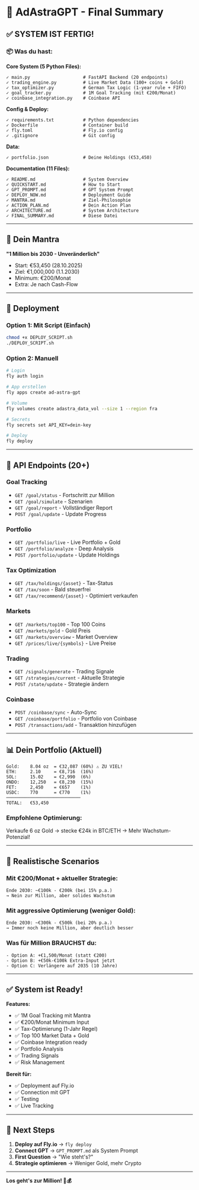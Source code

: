 # 🎯 AdAstraGPT - Final Summary

## ✅ SYSTEM IST FERTIG!

### 📦 Was du hast:

**Core System (5 Python Files):**
```
✓ main.py                    # FastAPI Backend (20 endpoints)
✓ trading_engine.py          # Live Market Data (100+ coins + Gold)
✓ tax_optimizer.py           # German Tax Logic (1-year rule + FIFO)
✓ goal_tracker.py            # 1M Goal Tracking (mit €200/Monat)
✓ coinbase_integration.py    # Coinbase API
```

**Config & Deploy:**
```
✓ requirements.txt           # Python dependencies
✓ Dockerfile                 # Container build
✓ fly.toml                   # Fly.io config
✓ .gitignore                 # Git config
```

**Data:**
```
✓ portfolio.json             # Deine Holdings (€53,450)
```

**Documentation (11 Files):**
```
✓ README.md                  # System Overview
✓ QUICKSTART.md              # How to Start
✓ GPT_PROMPT.md              # GPT System Prompt
✓ DEPLOY_NOW.md              # Deployment Guide
✓ MANTRA.md                  # Ziel-Philosophie
✓ ACTION_PLAN.md             # Dein Action Plan
✓ ARCHITECTURE.md            # System Architecture
✓ FINAL_SUMMARY.md           # Diese Datei
```

---

## 🎯 Dein Mantra

**"1 Million bis 2030 - Unveränderlich"**
- Start: €53,450 (28.10.2025)
- Ziel: €1,000,000 (1.1.2030)
- Minimum: €200/Monat
- Extra: Je nach Cash-Flow

---

## 🚀 Deployment

### Option 1: Mit Script (Einfach)
```bash
chmod +x DEPLOY_SCRIPT.sh
./DEPLOY_SCRIPT.sh
```

### Option 2: Manuell
```bash
# Login
fly auth login

# App erstellen
fly apps create ad-astra-gpt

# Volume
fly volumes create adastra_data_vol --size 1 --region fra

# Secrets
fly secrets set API_KEY=dein-key

# Deploy
fly deploy
```

---

## 🔌 API Endpoints (20+)

### Goal Tracking
- `GET /goal/status` - Fortschritt zur Million
- `GET /goal/simulate` - Szenarien
- `GET /goal/report` - Vollständiger Report
- `POST /goal/update` - Update Progress

### Portfolio
- `GET /portfolio/live` - Live Portfolio + Gold
- `GET /portfolio/analyze` - Deep Analysis
- `POST /portfolio/update` - Update Holdings

### Tax Optimization
- `GET /tax/holdings/{asset}` - Tax-Status
- `GET /tax/soon` - Bald steuerfrei
- `GET /tax/recommend/{asset}` - Optimiert verkaufen

### Markets
- `GET /markets/top100` - Top 100 Coins
- `GET /markets/gold` - Gold Preis
- `GET /markets/overview` - Market Overview
- `GET /prices/live/{symbols}` - Live Preise

### Trading
- `GET /signals/generate` - Trading Signale
- `GET /strategies/current` - Aktuelle Strategie
- `POST /state/update` - Strategie ändern

### Coinbase
- `POST /coinbase/sync` - Auto-Sync
- `GET /coinbase/portfolio` - Portfolio von Coinbase
- `POST /transactions/add` - Transaktion hinzufügen

---

## 📊 Dein Portfolio (Aktuell)

```
Gold:    8.04 oz  = €32,087 (60%) ⚠️ ZU VIEL!
ETH:     2.10     = €8,716  (16%)
SOL:     15.02    = €2,990  (6%)
ONDO:    12,250   = €8,230  (15%)
FET:     2,450    = €657    (1%)
USDC:    770      = €770    (1%)
────────────────────────────
TOTAL:   €53,450
```

### Empfohlene Optimierung:
Verkaufe 6 oz Gold → stecke €24k in BTC/ETH
→ Mehr Wachstum-Potenzial!

---

## 🎯 Realistische Scenarios

### Mit €200/Monat + aktueller Strategie:
```
Ende 2030: ~€100k - €200k (bei 15% p.a.)
→ Nein zur Million, aber solides Wachstum
```

### Mit aggressive Optimierung (weniger Gold):
```
Ende 2030: ~€300k - €500k (bei 20% p.a.)
→ Immer noch keine Million, aber deutlich besser
```

### Was für Million BRAUCHST du:
```
- Option A: +€1,500/Monat (statt €200)
- Option B: +€50k-€100k Extra-Input jetzt
- Option C: Verlängere auf 2035 (10 Jahre)
```

---

## ✅ System ist Ready!

**Features:**
- ✅ 1M Goal Tracking mit Mantra
- ✅ €200/Monat Minimum Input
- ✅ Tax-Optimierung (1-Jahr Regel)
- ✅ Top 100 Market Data + Gold
- ✅ Coinbase Integration ready
- ✅ Portfolio Analysis
- ✅ Trading Signals
- ✅ Risk Management

**Bereit für:**
- ✅ Deployment auf Fly.io
- ✅ Connection mit GPT
- ✅ Testing
- ✅ Live Tracking

---

## 🚀 Next Steps

1. **Deploy auf Fly.io** → `fly deploy`
2. **Connect GPT** → `GPT_PROMPT.md` als System Prompt
3. **First Question** → "Wie steht's?"
4. **Strategie optimieren** → Weniger Gold, mehr Crypto

---

**Los geht's zur Million! 🎯💰**


